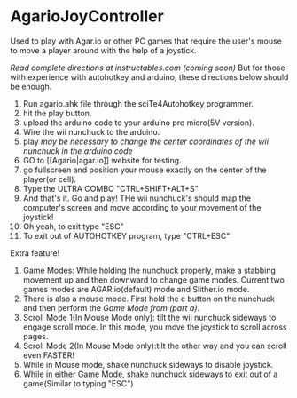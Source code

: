 # AgarioJoyController
Used to play with Agar.io or other PC games that require the user's mouse to move a player around with the help of a joystick.

*Read complete directions at instructables.com (coming soon)*
But for those with experience with autohotkey and arduino, these directions below should be enough.
1. Run agario.ahk file through the sciTe4Autohotkey programmer.
2. hit the play button.
3. upload the arduino code to your arduino pro micro(5V version).
4. Wire the wii nunchuck to the arduino.
5. play
*may be necessary to change the center coordinates of the wii nunchuck in the arduino code*
6.  GO to [[Agario|agar.io]] website for testing.  
7. go fullscreen and position your mouse exactly on the center of the player(or cell).
8.  Type the ULTRA COMBO "CTRL+SHIFT+ALT+S"
9.  And that's it. Go and play!  THe wii nunchuck's should map the computer's screen and move according to your movement of the joystick!
10. Oh yeah, to exit type "ESC"
11. To exit out of AUTOHOTKEY program, type "CTRL+ESC"

Extra feature!
1. Game Modes: While holding the nunchuck properly, make a stabbing movement up and then downward to change game modes.  Current two games modes are AGAR.io(default) mode and Slither.io mode. 
2. There is also a mouse mode. First hold the c button on the nunchuck and then perform the *Game Mode from (part a)*.     
3. Scroll Mode 1(In Mouse Mode only): tilt the wii nunchuck sideways to engage scroll mode.  In this mode, you move the joystick to scroll across pages.
4. Scroll Mode 2(In Mouse Mode only):tilt the other way and you can scroll even FASTER!
5. While in Mouse mode, shake nunchuck sideways to disable joystick.
6. While in either Game Mode, shake nunchuck sideways to exit out of a game(Similar to typing "ESC")
